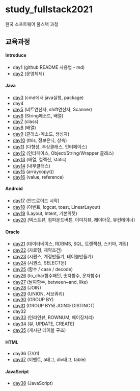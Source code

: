 # study_fullstack2021
한국 소프트웨어 풀스택 과정


## 교육과정
#### Introduce
- day1 (github README 사용법 - md)
- [day2](day2/README.md) (운영체제)

#### Java
- [day3](day3) (cmd에서 java실행, package)
- day4
- [day5](day5) (비트연산자, shift연산자, Scanner)
- [day6](day6) (String메소드, 배열)
- [day7](day7) (class)
- [day8](day8) (배열)
- [day9](day9) (클래스-메소드, 생성자)
- [day10](day10) (this, 정보은닉, 상속)
- [day11](day11) (다형성, 추상클래스, 인터페이스)
- [day12](day12) (인터페이스, Object/String/Wrapper 클래스)
- [day13](day13) (배열, 컬렉션, static)
- [day14](day14) (내부클래스)
- [day15](day15) (arraycopy())
- [day16](day16) (value, reference)

#### Android
- [day17](day17) (안드로이드 시작)
- [day18](day18) (이벤트, logcat, toast, LinearLayout)
- [day19](day19) (Layout, Intent, 기본위젯)
- [day20](day20) (텍스트뷰, 컴파운드버튼, 이미지뷰, 레이아웃, 뷰컨테이너)

#### Oracle
- [day21](day21) (데이터베이스, RDBMS, SQL, 트랜잭션, 스키마, 계정)
- [day22](day22) (자료형, 제약조건)
- [day23](day23) (시퀀스, 계정만들기, 테이블만들기)
- [day24](day24) (시퀀스, SELECT문)
- [day25](day25) (함수 / case / decode)
- [day26](day26) (to_char함수패턴, 숫자함수, 문자함수)
- [day27](day27) (날짜함수, between~and, like)
- [day28](day28) (JOIN)
- [day29](day29) (UNION, 서브쿼리)
- [day30](day30) (GROUP BY)
- [day31](day31) (GROUP BY와 JOIN과 DISTINCT)
- day32
- [day33](day33) (인라인뷰, ROWNUM, 페이징처리)
- [day34](day34) (뷰, UPDATE, CREATE)
- [day35](day35) (게시판 테이블 구조)

#### HTML
- day36 (7/01)
- [day37](day37) (이벤트, a태그, div태그, table)

#### JavaScript
- [day38](day38) (JavaScript)

